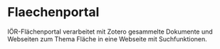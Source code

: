 # Flaechenportal
IÖR-Flächenportal verarbeitet mit Zotero gesammelte Dokumente und Webseiten zum Thema Fläche in eine Webseite mit Suchfunktionen.
